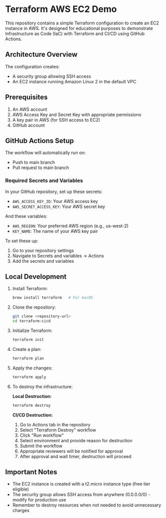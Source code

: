 # Terraform AWS EC2 Demo

This repository contains a simple Terraform configuration to create an EC2 instance in AWS. It's designed for educational purposes to demonstrate Infrastructure as Code (IaC) with Terraform and CI/CD using GitHub Actions.

## Architecture Overview

The configuration creates:
- A security group allowing SSH access
- An EC2 instance running Amazon Linux 2 in the default VPC

## Prerequisites

1. An AWS account
2. AWS Access Key and Secret Key with appropriate permissions
3. A key pair in AWS (for SSH access to EC2)
4. GitHub account

## GitHub Actions Setup

The workflow will automatically run on:
- Push to main branch
- Pull request to main branch

### Required Secrets and Variables

In your GitHub repository, set up these secrets:
- `AWS_ACCESS_KEY_ID`: Your AWS access key
- `AWS_SECRET_ACCESS_KEY`: Your AWS secret key

And these variables:
- `AWS_REGION`: Your preferred AWS region (e.g., us-west-2)
- `KEY_NAME`: The name of your AWS key pair

To set these up:
1. Go to your repository settings
2. Navigate to Secrets and variables → Actions
3. Add the secrets and variables

## Local Development

1. Install Terraform:
   ```bash
   brew install terraform   # For macOS
   ```

2. Clone the repository:
   ```bash
   git clone <repository-url>
   cd terraform-cicd
   ```

3. Initialize Terraform:
   ```bash
   terraform init
   ```

4. Create a plan:
   ```bash
   terraform plan
   ```

5. Apply the changes:
   ```bash
   terraform apply
   ```

6. To destroy the infrastructure:

   **Local Destruction:**
   ```bash
   terraform destroy
   ```

   **CI/CD Destruction:**
   1. Go to Actions tab in the repository
   2. Select "Terraform Destroy" workflow
   3. Click "Run workflow"
   4. Select environment and provide reason for destruction
   5. Submit the workflow
   6. Appropriate reviewers will be notified for approval
   7. After approval and wait timer, destruction will proceed

## Important Notes

- The EC2 instance is created with a t2.micro instance type (free tier eligible)
- The security group allows SSH access from anywhere (0.0.0.0/0) - modify for production use
- Remember to destroy resources when not needed to avoid unnecessary charges


